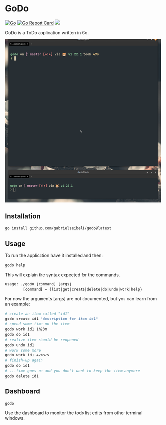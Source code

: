 # GoDo

[![Go](https://github.com/gabrielseibel1/godo/actions/workflows/go.yml/badge.svg)](https://github.com/gabrielseibel1/godo/actions/workflows/go.yml)
[![Go Report Card](https://goreportcard.com/badge/github.com/gabrielseibel1/godo)](https://goreportcard.com/report/github.com/gabrielseibel1/godo)
[![](https://tokei.rs/b1/github/gabrielseibel1/godo?category=lines)](https://github.com/gabrielseibel1/godo)

GoDo is a ToDo application written in Go.

![usage](godo.gif)

## Installation

```sh
go install github.com/gabrielseibel1/godo@latest
```

## Usage

To run the application have it installed and then:

```sh
godo help
```

This will explain the syntax expected for the commands.

```txt
usage: ./godo [command] [args]
        [command] = {list|get|create|delete|do|undo|work|help}
```

For now the arguments [args] are not documented, but you can learn from an example:

```sh
# create an item called "id1"
godo create id1 "description for item id1"
# spend some time on the item
godo work id1 1h23m
godo do id1
# realize item should be reopened
godo undo id1
# work some more
godo work id1 42m87s
# finish-up again
godo do id1
# ...time goes on and you don't want to keep the item anymore
godo delete id1
```

## Dashboard

```sh
godo
```

Use the dashboard to monitor the todo list edits from other terminal windows.

